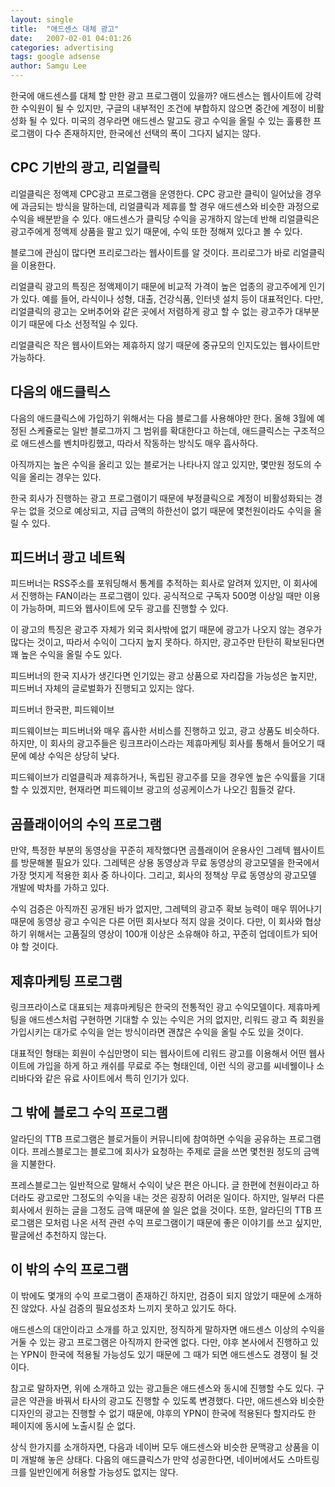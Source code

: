```yaml
---
layout: single
title:  "애드센스 대체 광고"
date:   2007-02-01 04:01:26
categories: advertising
tags: google adsense
author: Samgu Lee
---
```

한국에 애드센스를 대체 할 만한 광고 프로그램이 있을까? 애드센스는 웹사이트에 강력한 수익원이 될 수 있지만, 구글의 내부적인 조건에 부합하지 않으면 중간에 계정이 비활성화 될 수 있다. 미국의 경우라면 애드센스 말고도 광고 수익을 올릴 수 있는 훌륭한 프로그램이 다수 존재하지만, 한국에선 선택의 폭이 그다지 넒지는 않다.

## CPC 기반의 광고, 리얼클릭

리얼클릭은 정액제 CPC광고 프로그램을 운영한다. CPC 광고란 클릭이 일어났을 경우에 과금되는 방식을 말하는데, 리얼클릭과 제휴를 할 경우 애드센스와 비슷한 과정으로 수익을 배분받을 수 있다. 애드센스가 클릭당 수익을 공개하지 않는데 반해 리얼클릭은 광고주에게 정액제 상품을 팔고 있기 때문에, 수익 또한 정해져 있다고 볼 수 있다.

블로그에 관심이 많다면 프리로그라는 웹사이트를 알 것이다. 프리로그가 바로 리얼클릭을 이용한다.

리얼클릭 광고의 특징은 정액제이기 때문에 비교적 가격이 높은 업종의 광고주에게 인기가 있다. 예를 들어, 라식이나 성형, 대출, 건강식품, 인터넷 설치 등이 대표적인다. 다만, 리얼클릭의 광고는 오버추어와 같은 곳에서 저렴하게 광고 할 수 없는 광고주가 대부분이기 때문에 다소 선정적일 수 있다.

리얼클릭은 작은 웹사이트와는 제휴하지 않기 때문에 중규모의 인지도있는 웹사이트만 가능하다.

## 다음의 애드클릭스

다음의 애드클릭스에 가입하기 위해서는 다음 블로그를 사용해야만 한다. 올해 3월에 예정된 스케쥴로는 일반 블로그까지 그 범위를 확대한다고 하는데, 애드클릭스는 구조적으로 애드센스를 벤치마킹했고, 따라서 작동하는 방식도 매우 흡사하다.

아직까지는 높은 수익을 올리고 있는 블로거는 나타나지 않고 있지만, 몇만원 정도의 수익을 올리는 경우는 있다.

한국 회사가 진행하는 광고 프로그램이기 때문에 부정클릭으로 계정이 비활성화되는 경우는 없을 것으로 예상되고, 지급 금액의 하한선이 없기 때문에 몇천원이라도 수익을 올릴 수 있다.

## 피드버너 광고 네트웍

피드버너는 RSS주소를 포워딩해서 통계를 추적하는 회사로 알려져 있지만, 이 회사에서 진행하는 FAN이라는 프로그램이 있다. 공식적으로 구독자 500명 이상일 때만 이용이 가능하며, 피드와 웹사이트에 모두 광고를 진행할 수 있다.

이 광고의 특징은 광고주 자체가 외국 회사밖에 없기 때문에 광고가 나오지 않는 경우가 많다는 것이고, 따라서 수익이 그다지 높지 못하다. 하지만, 광고주만 탄탄히 확보된다면 꽤 높은 수익을 올릴 수도 있다.

피드버너의 한국 지사가 생긴다면 인기있는 광고 상품으로 자리잡을 가능성은 높지만, 피드버너 자체의 글로벌화가 진행되고 있지는 않다.

피드버너 한국판, 피드웨이브

피드웨이브는 피드버너와 매우 흡사한 서비스를 진행하고 있고, 광고 상품도 비슷하다. 하지만, 이 회사의 광고주들은 링크프라이스라는 제휴마케팅 회사를 통해서 들어오기 때문에 예상 수익은 상당히 낮다.

피드웨이브가 리얼클릭과 제휴하거나, 독립된 광고주를 모을 경우엔 높은 수익률을 기대할 수 있겠지만, 현재라면 피드웨이브 광고의 성공케이스가 나오긴 힘들것 같다.

## 곰플래이어의 수익 프로그램

만약, 특정한 부분의 동영상을 꾸준히 제작했다면 곰플래이어 운용사인 그레텍 웹사이트를 방문해볼 필요가 있다. 그레텍은 상용 동영상과 무료 동영상의 광고모델을 한국에서 가장 멋지게 적용한 회사 중 하나이다. 그리고, 회사의 정책상 무료 동영상의 광고모델 개발에 박차를 가하고 있다.

수익 검증은 아직까진 공개된 바가 없지만, 그레텍의 광고주 확보 능력이 매우 뛰어나기 때문에 동영상 광고 수익은 다른 어떤 회사보다 적지 않을 것이다. 다만, 이 회사와 협상하기 위해서는 고품질의 영상이 100개 이상은 소유해야 하고, 꾸준히 업데이트가 되어야 할 것이다.

## 제휴마케팅 프로그램

링크프라이스로 대표되는 제휴마케팅은 한국의 전통적인 광고 수익모델이다. 제휴마케팅을 애드센스처럼 구현하면 기대할 수 있는 수익은 거의 없지만, 리워드 광고 즉 회원을 가입시키는 대가로 수익을 얻는 방식이라면 괜찮은 수익을 올릴 수도 있을 것이다.

대표적인 형태는 회원이 수십만명이 되는 웹사이트에 리워드 광고를 이용해서 어떤 웹사이트에 가입을 하게 하고 캐쉬를 무료로 주는 형태인데, 이런 식의 광고를 씨네웰이나 소리바다와 같은 유료 사이트에서 특히 인기가 있다.

## 그 밖에 블로그 수익 프로그램

알라딘의 TTB 프로그램은 블로거들이 커뮤니티에 참여하면 수익을 공유하는 프로그램이다. 프레스블로그는 블로그에 회사가 요청하는 주제로 글을 쓰면 몇천원 정도의 금액을 지불한다.

프레스블로그는 일반적으로 말해서 수익이 낮은 편은 아니다. 글 한편에 천원이라고 하더라도 광고로만 그정도의 수익을 내는 것은 굉장히 어려운 일이다. 하지만, 일부러 다른 회사에서 원하는 글을 그정도 금액 때문에 쓸 일은 없을 것이다. 또한, 알라딘의 TTB 프로그램은 모처럼 나온 서적 관련 수익 프로그램이기 때문에 좋은 이야기를 쓰고 싶지만, 팔글에선 추천하지 않는다.

## 이 밖의 수익 프로그램

이 밖에도 몇개의 수익 프로그램이 존재하긴 하지만, 검증이 되지 않았기 때문에 소개하진 않았다. 사실 검증의 필요성조차 느끼지 못하고 있기도 하다.

애드센스의 대안이라고 소개를 하고 있지만, 정직하게 말하자면 애드센스 이상의 수익을 거둘 수 있는 광고 프로그램은 아직까지 한국엔 없다. 다만, 야후 본사에서 진행하고 있는 YPN이 한국에 적용될 가능성도 있기 때문에 그 때가 되면 애드센스도 경쟁이 될 것이다.

참고로 말하자면, 위에 소개하고 있는 광고들은 애드센스와 동시에 진행할 수도 있다. 구글은 약관을 바꿔서 타사의 광고도 진행할 수 있도록 변경했다. 다만, 애드센스와 비슷한 디자인의 광고는 진행할 수 없기 때문에, 야후의 YPN이 한국에 적용된다 할지라도 한 페이지에 동시에 노출시킬 순 없다.

상식 한가지를 소개하자면, 다음과 네이버 모두 애드센스와 비슷한 문맥광고 상품을 이미 개발해 놓은 상태다. 다음의 애드클릭스가 만약 성공한다면, 네이버에서도 스마트링크를 일반인에게 허용할 가능성도 없지는 않다.
